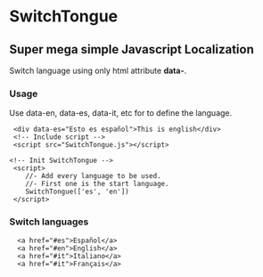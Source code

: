 # SwitchTongue
## Super mega simple Javascript Localization

Switch language using only html attribute **data-<language>**.
  

### Usage
Use data-en, data-es, data-it, etc for to define the language.
  
```
 <div data-es="Esto es español">This is english</div>
 <!-- Include script -->
 <script src="SwitchTongue.js"></script>

<!-- Init SwitchTongue -->
 <script>
    //- Add every language to be used.
    //- First one is the start language.
    SwitchTongue(['es', 'en'])
 </script>
```

### Switch languages
  
```
  <a href="#es">Español</a>
  <a href="#en">English</a>
  <a href="#it">Italiano</a>
  <a href="#it">Français</a>
  
